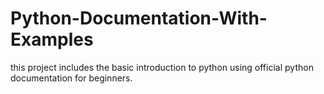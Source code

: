 # Python-Documentation-With-Examples
this project includes the basic introduction to python using official python documentation for beginners. 
